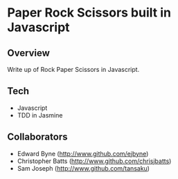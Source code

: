 Paper Rock Scissors built in Javascript
=======================================

## Overview

Write up of Rock Paper Scissors in Javascript.

## Tech

- Javascript
- TDD in Jasmine

## Collaborators

- Edward Byne (http://www.github.com/ejbyne)
- Christopher Batts (http://www.github.com/chrisjbatts)
- Sam Joseph (http://www.github.com/tansaku)